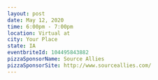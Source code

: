 ```yaml
---
layout: post
date: May 12, 2020
time: 6:00pm - 7:00pm
location: Virtual at
city: Your Place
state: IA
eventbriteId: 104495843882
pizzaSponsorName: Source Allies
pizzaSponsorSite: http://www.sourceallies.com/
---
```

